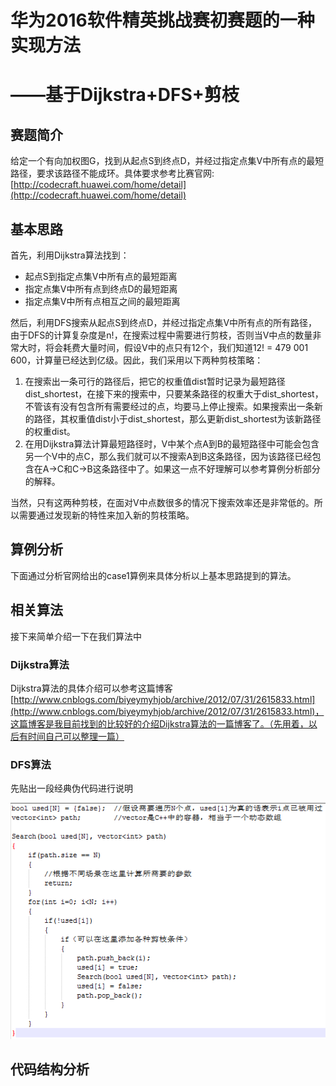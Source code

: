 # 华为2016软件精英挑战赛初赛题的一种实现方法 #
# ——基于Dijkstra+DFS+剪枝 #

## 赛题简介 ##
给定一个有向加权图G，找到从起点S到终点D，并经过指定点集V中所有点的最短路径，要求该路径不能成环。具体要求参考比赛官网:[http://codecraft.huawei.com/home/detail](http://codecraft.huawei.com/home/detail)

## 基本思路 ##
首先，利用Dijkstra算法找到：

- 起点S到指定点集V中所有点的最短距离
- 指定点集V中所有点到终点D的最短距离
- 指定点集V中所有点相互之间的最短距离

然后，利用DFS搜索从起点S到终点D，并经过指定点集V中所有点的所有路径，由于DFS的计算复杂度是n!，在搜索过程中需要进行剪枝，否则当V中点的数量非常大时，将会耗费大量时间，假设V中的点只有12个，我们知道12! = 479 001 600，计算量已经达到亿级。因此，我们采用以下两种剪枝策略：

1. 在搜索出一条可行的路径后，把它的权重值dist暂时记录为最短路径dist_shortest，在接下来的搜索中，只要某条路径的权重大于dist_shortest，不管该有没有包含所有需要经过的点，均要马上停止搜索。如果搜索出一条新的路径，其权重值dist小于dist_shortest，那么更新dist_shortest为该新路径的权重dist。
2. 在用Dijkstra算法计算最短路径时，V中某个点A到B的最短路径中可能会包含另一个V中的点C，那么我们就可以不搜索A到B这条路径，因为该路径已经包含在A->C和C->B这条路径中了。如果这一点不好理解可以参考算例分析部分的解释。

当然，只有这两种剪枝，在面对V中点数很多的情况下搜索效率还是非常低的。所以需要通过发现新的特性来加入新的剪枝策略。

## 算例分析 ##
下面通过分析官网给出的case1算例来具体分析以上基本思路提到的算法。


## 相关算法 ##
接下来简单介绍一下在我们算法中

### Dijkstra算法 ###
Dijkstra算法的具体介绍可以参考这篇博客[http://www.cnblogs.com/biyeymyhjob/archive/2012/07/31/2615833.html](http://www.cnblogs.com/biyeymyhjob/archive/2012/07/31/2615833.html)，这篇博客是我目前找到的比较好的介绍Dijkstra算法的一篇博客了。（先用着，以后有时间自己可以整理一篇）

### DFS算法 ###
先贴出一段经典伪代码进行说明

![test](https://raw.githubusercontent.com/Zhangzhk0819/HUAWEI-Code-Craft-2016/master/DFS.png)



## 代码结构分析 ##

